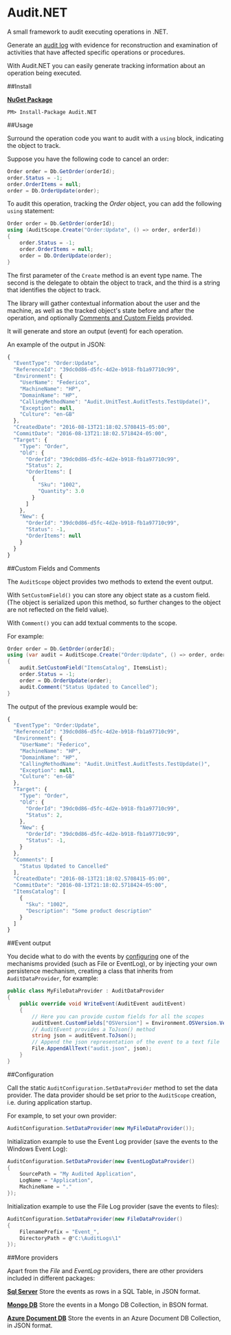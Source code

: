 # Audit.NET
A small framework to audit executing operations in .NET.

Generate an [audit log](https://en.wikipedia.org/wiki/Audit_trail) with evidence for reconstruction and examination of activities that have affected specific operations or procedures. 

With Audit.NET you can easily generate tracking information about an operation being executed.

##Install

**[NuGet Package](https://www.nuget.org/packages/Audit.NET/)**
```
PM> Install-Package Audit.NET
```

##Usage

Surround the operation code you want to audit with a `using` block, indicating the object to track.

Suppose you have the following code to cancel an order:

```c#
Order order = Db.GetOrder(orderId);
order.Status = -1;
order.OrderItems = null;
order = Db.OrderUpdate(order);
```

To audit this operation, tracking the _Order_ object, you can add the following `using` statement:
```c#
Order order = Db.GetOrder(orderId);
using (AuditScope.Create("Order:Update", () => order, orderId))
{
    order.Status = -1;
    order.OrderItems = null;
    order = Db.OrderUpdate(order);
}
```

The first parameter of the `Create` method is an event type name. The second is the delegate to obtain the object to track, and the third is a string that identifies the object to track.

The library will gather contextual information about the user and the machine, as well as the tracked object's state before and after the operation, and optionally [Comments and Custom Fields](#custom-fields-and-comments) provided.

It will generate and store an output (event) for each operation.

An example of the output in JSON:

```javascript
{
  "EventType": "Order:Update",
  "ReferenceId": "39dc0d86-d5fc-4d2e-b918-fb1a97710c99",
  "Environment": {
    "UserName": "Federico",
    "MachineName": "HP",
    "DomainName": "HP",
    "CallingMethodName": "Audit.UnitTest.AuditTests.TestUpdate()",
    "Exception": null,
    "Culture": "en-GB"
  },
  "CreatedDate": "2016-08-13T21:18:02.5708415-05:00",
  "CommitDate": "2016-08-13T21:18:02.5718424-05:00",
  "Target": {
    "Type": "Order",
    "Old": {
      "OrderId": "39dc0d86-d5fc-4d2e-b918-fb1a97710c99",
      "Status": 2,
      "OrderItems": [
        {
          "Sku": "1002",
          "Quantity": 3.0
        }
      ]    
    },
    "New": {
      "OrderId": "39dc0d86-d5fc-4d2e-b918-fb1a97710c99",
      "Status": -1,
      "OrderItems": null
    }
  }
}
```

##Custom Fields and Comments

The `AuditScope` object provides two methods to extend the event output.

With `SetCustomField()` you can store any object state as a custom field. (The object is serialized upon this method, so further changes to the object are not reflected on the field value).

With `Comment()` you can add textual comments to the scope.

For example:

```c#
Order order = Db.GetOrder(orderId);
using (var audit = AuditScope.Create("Order:Update", () => order, orderId))
{
    audit.SetCustomField("ItemsCatalog", ItemsList);
    order.Status = -1;
    order = Db.OrderUpdate(order);
    audit.Comment("Status Updated to Cancelled");
}
```
The output of the previous example would be:

```javascript
{
  "EventType": "Order:Update",
  "ReferenceId": "39dc0d86-d5fc-4d2e-b918-fb1a97710c99",
  "Environment": {
    "UserName": "Federico",
    "MachineName": "HP",
    "DomainName": "HP",
    "CallingMethodName": "Audit.UnitTest.AuditTests.TestUpdate()",
    "Exception": null,
    "Culture": "en-GB"
  },
  "Target": {
    "Type": "Order",
    "Old": {
      "OrderId": "39dc0d86-d5fc-4d2e-b918-fb1a97710c99",
      "Status": 2,
    },
    "New": {
      "OrderId": "39dc0d86-d5fc-4d2e-b918-fb1a97710c99",
      "Status": -1,
    }
  },
  "Comments": [
    "Status Updated to Cancelled"
  ],
  "CreatedDate": "2016-08-13T21:18:02.5708415-05:00",
  "CommitDate": "2016-08-13T21:18:02.5718424-05:00",
  "ItemsCatalog": [
    {
      "Sku": "1002",
      "Description": "Some product description"
    }
  ]
}
```

##Event output

You decide what to do with the events by [configuring](#configuration) one of the mechanisms provided (such as File or EventLog), or by injecting your own persistence mechanism, creating a class that inherits from `AuditDataProvider`, for example:

```c#
public class MyFileDataProvider : AuditDataProvider
{
    public override void WriteEvent(AuditEvent auditEvent)
    {
        // Here you can provide custom fields for all the scopes
        auditEvent.CustomFields["OSVersion"] = Environment.OSVersion.VersionString;
        // AuditEvent provides a ToJson() method
        string json = auditEvent.ToJson();  
        // Append the json representation of the event to a text file
        File.AppendAllText("audit.json", json);
    }
}
```

##Configuration

Call the static `AuditConfiguration.SetDataProvider` method to set the data provider. The data provider should be set prior to the `AuditScope` creation, i.e. during application startup.

For example, to set your own provider:
```c#
AuditConfiguration.SetDataProvider(new MyFileDataProvider());
```

Initialization example to use the Event Log provider (save the events to the Windows Event Log):
```c#
AuditConfiguration.SetDataProvider(new EventLogDataProvider()
{
    SourcePath = "My Audited Application",
    LogName = "Application",
    MachineName = "."
});
```

Initialization example to use the File Log provider (save the events to files):
```c#
AuditConfiguration.SetDataProvider(new FileDataProvider()
{
    FilenamePrefix = "Event_",
    DirectoryPath = @"C:\AuditLogs\1"
});
```

##More providers

Apart from the _File_ and _EventLog_ providers, there are other providers included in different packages:

**[Sql Server](https://github.com/thepirat000/Audit.NET/blob/master/README.SqlServer.md#auditnetsqlserver)**
Store the events as rows in a SQL Table, in JSON format. 

**[Mongo DB](https://github.com/thepirat000/Audit.NET/blob/master/README.MongoDB.md#auditnetmongodb)**
Store the events in a Mongo DB Collection, in BSON format.

**[Azure Document DB](https://github.com/thepirat000/Audit.NET/blob/master/README.DocumentDB.md#auditnetazuredocumentdb)**
Store the events in an Azure Document DB Collection, in JSON format.




